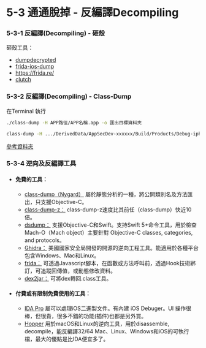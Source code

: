 # 5-3 通通脫掉 - 反編譯Decompiling

### 5-3-1 反編譯(Decompiling) - 砸殼

砸殼工具：

- [dumpdecrypted](https://juejin.im/post/5d31e948f265da1bd2612788)
- [frida-ios-dump](https://github.com/AloneMonkey/frida-ios-dump)
- https://frida.re/
- [clutch](https://github.com/KJCracks/Clutch/releases)



### 5-3-2  反編譯(Decompiling) - Class-Dump



在Terminal 執行

```bash
./class-dump -H APP路徑/APP名稱.app -o 匯出目標資料夾
```

```bash
class-dump -H .../DerivedData/AppSecDev-xxxxxx/Build/Products/Debug-iphonesimulator/AppSecDev.app -o ./out
```

[參考資料夾](./Class-Dump) 





### 5-3-4    逆向及反編譯工具
 - #### 免費的工具：

   - [class-dump（Nygard）](http://stevenygard.com/projects/class-dump/)
     屬於靜態分析的一種，將公開類別名及方法匯出，只支援Objective-C。
   - [class-dump-z：](https://code.google.com/archive/p/networkpx/wikis/class_dump_z.wiki)
     class-dump-z速度比其前任（class-dump）快近10倍。
   - [dsdump：](https://github.com/DerekSelander/dsdump)
     支援Objective-C和Swift。支持Swift 5+命令工具，用於檢查Mach-O（Mach object）主要針對 Objective-C classes, categories, and protocols。
   - [Ghidra：](https://ghidra-sre.org/)
     美國國家安全局開發的開源的逆向工程工具。能適用於各種平台包含Windows、Mac和Linux。
   - [frida：](https://frida.re/)
     可透過Javascript腳本，在函數或方法呼叫前，透過Hook技術綁訂，可追蹤回傳值，或動態修改資料。
   - [dex2jar：](https://github.com/pxb1988/dex2jar)
     可將dex轉回.class工具。

 - #### 付費或有限制免費使用的工具：

   - [IDA Pro](https://www.hex-rays.com/products/ida/)
     屬可以處理iOS二進製文件。有內建 iOS Debuger。UI 操作很棒，但很貴，很多不錯的功能(插件)也都是另外買。
   - [Hopper](https://www.hopperapp.com/)
     用於macOS和Linux的逆向工具，用於disassemble, decompile，能反編譯32/64 Mac、Linux、Windows和iOS的可執行檔，最大的優點是比IDA便宜多了。